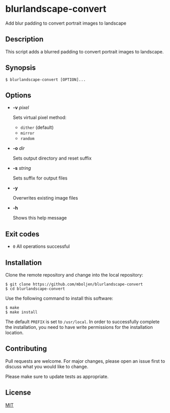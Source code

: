 # blurlandscape-convert

Add blur padding to convert portrait images to landscape


## Description

This script adds a blurred padding to convert portrait images to landscape.


## Synopsis

```console
$ blurlandscape-convert [OPTION]...
```


## Options

+ **-v** _pixel_

  Sets virtual pixel method:

  - `dither` (default)
  - `mirror`
  - `random`

+ **-o** _dir_

  Sets output directory and reset suffix

+ **-s** _string_

  Sets suffix for output files

+ **-y**

  Overwrites existing image files

+ **-h**

  Shows this help message


## Exit codes

+ `0` All operations successful


## Installation

Clone the remote repository and change into the local repository:

```console
$ git clone https://github.com/mboljen/blurlandscape-convert
$ cd blurlandscape-convert
```

Use the following command to install this software:

```console
$ make
$ make install
```

The default `PREFIX` is set to `/usr/local`.  In order to successfully complete the installation, you need to have write permissions for the installation location.


## Contributing

Pull requests are welcome. For major changes, please open an issue first to discuss what you would like to change.

Please make sure to update tests as appropriate.


## License

[MIT](https://choosealicense.com/licenses/mit/)
